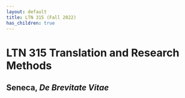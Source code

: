 ```yaml
---
layout: default
title: LTN 315 (Fall 2022)
has_children: true
---
```


# LTN 315 Translation and Research Methods
## Seneca, *De Brevitate Vitae*